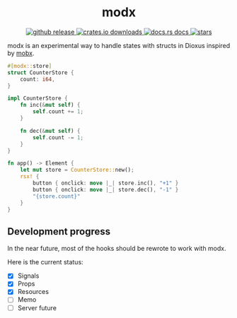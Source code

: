 <h1 align="center"> modx </h1>

<p align="center">
    <a href="https://github.com/tkr-sh/modx">
        <img
            src="https://img.shields.io/github/v/release/tkr-sh/modx?colorA=363a4f&colorB=a6da95&style=for-the-badge&logo=github&logoColor=cad3f5"
            alt="github release"
        />
    </a>
    <a href="https://crates.io/crates/modx">
        <img
            src="https://img.shields.io/crates/d/modx.svg?colorA=363a4f&colorB=b7bdf8&style=for-the-badge&logo=rust&logoColor=cad3f5"
            alt="crates.io downloads"
        />
    </a>
    <a href="https://docs.rs/modx">
        <img
            src="https://img.shields.io/badge/docs-latest-blue.svg?colorA=363a4f&colorB=f5a97f&style=for-the-badge&logo=data:image/svg+xml;base64,PHN2ZyB4bWxucz0iaHR0cDovL3d3dy53My5vcmcvMjAwMC9zdmciIHZpZXdCb3g9IjAgMCAyNTYgMjU2Ij4KPHBhdGggZD0iTTIxNiwzMlYxOTJhOCw4LDAsMCwxLTgsOEg3MmExNiwxNiwwLDAsMC0xNiwxNkgxOTJhOCw4LDAsMCwxLDAsMTZINDhhOCw4LDAsMCwxLTgtOFY1NkEzMiwzMiwwLDAsMSw3MiwyNEgyMDhBOCw4LDAsMCwxLDIxNiwzMloiIHN0eWxlPSJmaWxsOiAjQ0FEM0Y1OyIvPgo8L3N2Zz4="
            alt="docs.rs docs"
        />
    </a>
    <a href="https://github.com/tkr-sh/modx">
        <img
            src="https://img.shields.io/github/stars/tkr-sh/modx?colorA=363a4f&colorB=eed49f&style=for-the-badge&logo=star"
            alt="stars"
        />
    </a>
</p>

modx is an experimental way to handle states with structs in Dioxus inspired by [mobx](https://mobx.js.org/README.html).


```rs
#[modx::store]
struct CounterStore {
    count: i64,
}

impl CounterStore {
    fn inc(&mut self) {
        self.count += 1;
    }

    fn dec(&mut self) {
        self.count -= 1;
    }
}

fn app() -> Element {
    let mut store = CounterStore::new();
    rsx! {
        button { onclick: move |_| store.inc(), "+1" }
        button { onclick: move |_| store.dec(), "-1" }
        "{store.count}"
    }
}
```


## Development progress

In the near future, most of the hooks should be rewrote to work with modx.

Here is the current status:

- [X] Signals
- [X] Props
- [X] Resources
- [ ] Memo
- [ ] Server future
